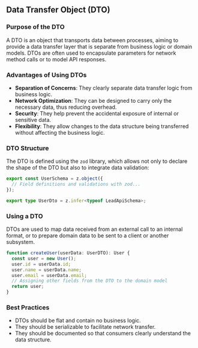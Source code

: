 
## Data Transfer Object (DTO)

### Purpose of the DTO

A DTO is an object that transports data between processes, aiming to provide a data transfer layer that is separate from business logic or domain models. DTOs are often used to encapsulate parameters for network method calls or to model API responses.

### Advantages of Using DTOs

- **Separation of Concerns**: They clearly separate data transfer logic from business logic.
- **Network Optimization**: They can be designed to carry only the necessary data, thus reducing overhead.
- **Security**: They help prevent the accidental exposure of internal or sensitive data.
- **Flexibility**: They allow changes to the data structure being transferred without affecting the business logic.

### DTO Structure

The DTO is defined using the `zod` library, which allows not only to declare the shape of the DTO but also to integrate data validation:
```typescript
export const UserSchema = z.object({
  // Field definitions and validations with zod...
});

export type UserDto = z.infer<typeof LeadApiSchema>;
```

### Using a DTO

DTOs are used to map data received from an external call to an internal format, or to prepare domain data to be sent to a client or another subsystem.
```typescript
function createUser(userData: UserDTO): User {
  const user = new User();
  user.id = userData.id;
  user.name = userData.name;
  user.email = userData.email;
  // Assigning other fields from the DTO to the domain model
  return user;
}
```

### Best Practices

- DTOs should be flat and contain no business logic.
- They should be serializable to facilitate network transfer.
- They should be documented so that consumers clearly understand the data structure.
